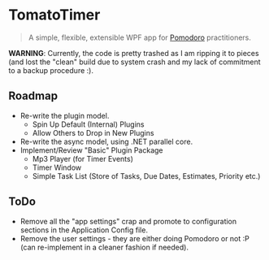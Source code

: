 # TomatoTimer

> A simple, flexible, extensible WPF app for [Pomodoro](http://www.pomodorotechnique.com/) practitioners.

**WARNING**: Currently, the code is pretty trashed as I am ripping it to pieces (and lost the "clean" build due to system crash and my lack of commitment to a backup procedure :).

## Roadmap

- Re-write the plugin model.
	- Spin Up Default (Internal) Plugins
	- Allow Others to Drop in New Plugins
- Re-write the async model, using .NET parallel core.
- Implement/Review "Basic" Plugin Package
	- Mp3 Player (for Timer Events)
	- Timer Window
	- Simple Task List (Store of Tasks, Due Dates, Estimates, Priority etc.)

## ToDo

- Remove all the "app settings" crap and promote to configuration sections in the Application Config file.
- Remove the user settings - they are either doing Pomodoro or not :P (can re-implement in a cleaner fashion if needed).